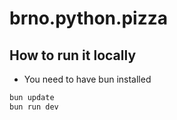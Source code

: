# brno.python.pizza

## How to run it locally

- You need to have bun installed

```bash
bun update
bun run dev
```
